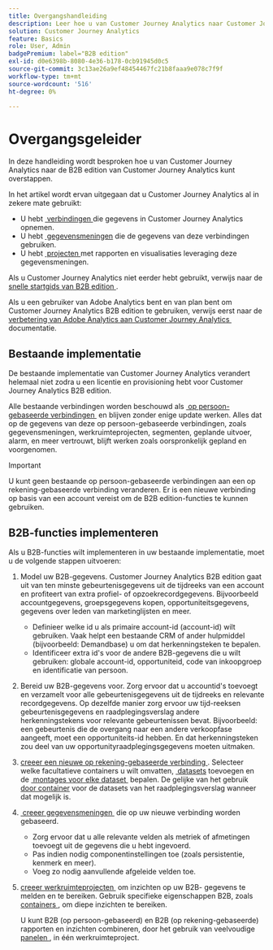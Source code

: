 ```yaml
---
title: Overgangshandleiding
description: Leer hoe u van Customer Journey Analytics naar Customer Journey Analytics B2B edition overschakelt
solution: Customer Journey Analytics
feature: Basics
role: User, Admin
badgePremium: label="B2B edition"
exl-id: d0e6398b-8080-4e36-b178-0cb91945d0c5
source-git-commit: 3c13ae26a9ef48454467fc21b8faaa9e078c7f9f
workflow-type: tm+mt
source-wordcount: '516'
ht-degree: 0%

---
```


# Overgangsgeleider

In deze handleiding wordt besproken hoe u van Customer Journey Analytics naar de B2B edition van Customer Journey Analytics kunt overstappen.

In het artikel wordt ervan uitgegaan dat u Customer Journey Analytics al in zekere mate gebruikt:

* U hebt [&#x200B; verbindingen &#x200B;](/help/connections/overview.md) die gegevens in Customer Journey Analytics opnemen.
* U hebt [&#x200B; gegevensmeningen &#x200B;](/help/data-views/data-views.md) die de gegevens van deze verbindingen gebruiken.
* U hebt [&#x200B; projecten &#x200B;](/help/analysis-workspace/home.md) met rapporten en visualisaties leveraging deze gegevensmeningen.

Als u Customer Journey Analytics niet eerder hebt gebruikt, verwijs naar de [&#x200B; snelle startgids van B2B edition &#x200B;](cja-b2b-quick-start-guide.md).

Als u een gebruiker van Adobe Analytics bent en van plan bent om Customer Journey Analytics B2B edition te gebruiken, verwijs eerst naar de [&#x200B; verbetering van Adobe Analytics aan Customer Journey Analytics &#x200B;](cja-upgrade/cja-upgrade-recommendations.md) documentatie.


## Bestaande implementatie

De bestaande implementatie van Customer Journey Analytics verandert helemaal niet zodra u een licentie en provisioning hebt voor Customer Journey Analytics B2B edition.

Alle bestaande verbindingen worden beschouwd als [&#x200B; op persoon-gebaseerde verbindingen &#x200B;](cja-b2b-concepts-features.md#connections-and-identifiers) en blijven zonder enige update werken. Alles dat op de gegevens van deze op persoon-gebaseerde verbindingen, zoals gegevensmeningen, werkruimteprojecten, segmenten, geplande uitvoer, alarm, en meer vertrouwt, blijft werken zoals oorspronkelijk gepland en voorgenomen.

>[!IMPORTANT]
>
>U kunt geen bestaande op persoon-gebaseerde verbindingen aan een op rekening-gebaseerde verbinding veranderen. Er is een nieuwe verbinding op basis van een account vereist om de B2B edition-functies te kunnen gebruiken.
>


## B2B-functies implementeren

Als u B2B-functies wilt implementeren in uw bestaande implementatie, moet u de volgende stappen uitvoeren:

1. Model uw B2B-gegevens. Customer Journey Analytics B2B edition gaat uit van ten minste gebeurtenisgegevens uit de tijdreeks van een account en profiteert van extra profiel- of opzoekrecordgegevens. Bijvoorbeeld accountgegevens, groepsgegevens kopen, opportuniteitsgegevens, gegevens over leden van marketinglijsten en meer.

   * Definieer welke id u als primaire account-id (account-id) wilt gebruiken. Vaak helpt een bestaande CRM of ander hulpmiddel (bijvoorbeeld: Demandbase) u om dat herkenningsteken te bepalen.
   * Identificeer extra id&#39;s voor de andere B2B-gegevens die u wilt gebruiken: globale account-id, opportuniteid, code van inkoopgroep en identificatie van persoon.

1. Bereid uw B2B-gegevens voor. Zorg ervoor dat u accountid&#39;s toevoegt en verzamelt voor alle gebeurtenisgegevens uit de tijdreeks en relevante recordgegevens. Op dezelfde manier zorg ervoor uw tijd-reeksen gebeurtenisgegevens en raadplegingsverslag andere herkenningstekens voor relevante gebeurtenissen bevat. Bijvoorbeeld: een gebeurtenis die de overgang naar een andere verkoopfase aangeeft, moet een opportuniteits-id hebben. En dat herkenningsteken zou deel van uw opportunityraadplegingsgegevens moeten uitmaken.

1. [&#x200B; creeer een nieuwe op rekening-gebaseerde verbinding &#x200B;](/help/connections/create-connection.md#account-based-connection). Selecteer welke facultatieve containers u wilt omvatten, [&#x200B; datasets &#x200B;](/help/connections/create-connection.md#add-datasets) toevoegen en de [&#x200B; montages voor elke dataset &#x200B;](/help/connections/create-connection.md#dataset-settings) bepalen. De gelijke van het gebruik [&#x200B; door container &#x200B;](cja-b2b-concepts-features.md#match-by-container) voor de datasets van het raadplegingsverslag wanneer dat mogelijk is.

1. [&#x200B; creeer gegevensmeningen &#x200B;](/help/data-views/create-dataview.md) die op uw nieuwe verbinding worden gebaseerd.

   * Zorg ervoor dat u alle relevante velden als metriek of afmetingen toevoegt uit de gegevens die u hebt ingevoerd.
   * Pas indien nodig componentinstellingen toe (zoals persistentie, kenmerk en meer).
   * Voeg zo nodig aanvullende afgeleide velden toe.

1. [&#x200B; creeer werkruimteprojecten &#x200B;](/help/analysis-workspace/build-workspace-project/create-projects.md) om inzichten op uw B2B- gegevens te melden en te bereiken. Gebruik specifieke eigenschappen B2B, zoals [&#x200B; containers &#x200B;](cja-b2b-concepts-features.md#containers), om diepe inzichten te bereiken.

   U kunt B2B (op persoon-gebaseerd) en B2B (op rekening-gebaseerde) rapporten en inzichten combineren, door het gebruik van veelvoudige [&#x200B; panelen &#x200B;](/help/analysis-workspace/c-panels/panels.md), in één werkruimteproject.
